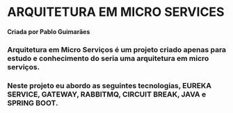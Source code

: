 # ARQUITETURA EM MICRO SERVICES

#### Criada por Pablo Guimarães

### Arquitetura em Micro Serviços é um projeto criado apenas para estudo e conhecimento do seria uma arquitetura em micro serviços.
### Neste projeto eu abordo as seguintes tecnologias, EUREKA SERVICE, GATEWAY, RABBITMQ, CIRCUIT BREAK, JAVA e SPRING BOOT.


